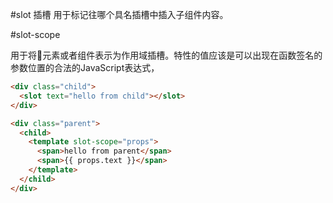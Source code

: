 #slot 插槽
用于标记往哪个具名插槽中插入子组件内容。

#slot-scope 

用于将元素或者组件表示为作用域插槽。特性的值应该是可以出现在函数签名的参数位置的合法的JavaScript表达式，

```html
<div class="child">
  <slot text="hello from child"></slot>
</div>
```

```html
<div class="parent">
  <child>
    <template slot-scope="props">
      <span>hello from parent</span>
      <span>{{ props.text }}</span>
    </template>
  </child>
</div>
```